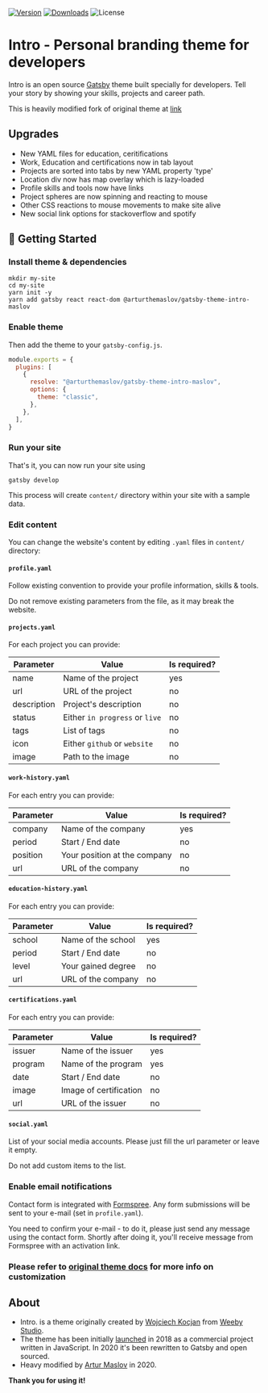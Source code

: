 [![Version](https://img.shields.io/npm/v/@arturthemaslov/gatsby-theme-intro-maslov)](https://www.npmjs.com/package/@arturthemaslov/gatsby-theme-intro-maslov)
[![Downloads](https://img.shields.io/npm/dt/@arturthemaslov/gatsby-theme-intro-maslov)](https://www.npmjs.com/package/@arturthemaslov/gatsby-theme-intro-maslov)
![License](https://img.shields.io/github/license/neone35/gatsby-theme-intro-maslov)

# Intro - Personal branding theme for developers

Intro is an open source [Gatsby](https://www.gatsbyjs.org/) theme built specially for developers. Tell your story by showing your skills, projects and career path.

This is heavily modified fork of original theme at [link](https://github.com/wkocjan/gatsby-theme-intro)


## Upgrades

- New YAML files for education, ceritifications
- Work, Education and certifications now in tab layout
- Projects are sorted into tabs by new YAML property 'type'
- Location div now has map overlay which is lazy-loaded
- Profile skills and tools now have links
- Project spheres are now spinning and reacting to mouse
- Other CSS reactions to mouse movements to make site alive
- New social link options for stackoverflow and spotify

## 🚀 Getting Started

### Install theme & dependencies

```shell
mkdir my-site
cd my-site
yarn init -y
yarn add gatsby react react-dom @arturthemaslov/gatsby-theme-intro-maslov
```

### Enable theme

Then add the theme to your `gatsby-config.js`.

```javascript
module.exports = {
  plugins: [
    {
      resolve: "@arturthemaslov/gatsby-theme-intro-maslov",
      options: {
        theme: "classic",
      },
    },
  ],
}
```

### Run your site

That's it, you can now run your site using

```shell
gatsby develop
```

This process will create `content/` directory within your site with a sample data.

### Edit content

You can change the website's content by editing `.yaml` files in `content/` directory:

#### `profile.yaml`

Follow existing convention to provide your profile information, skills & tools.

Do not remove existing parameters from the file, as it may break the website.

#### `projects.yaml`

For each project you can provide:

| Parameter   | Value                          | Is required? |
| ----------- | ------------------------------ | ------------ |
| name        | Name of the project            | yes          |
| url         | URL of the project             | no           |
| description | Project's description          | no           |
| status      | Either `in progress` or `live` | no           |
| tags        | List of tags                   | no           |
| icon        | Either `github` or `website`   | no           |
| image       | Path to the image              | no           |

#### `work-history.yaml`

For each entry you can provide:

| Parameter | Value                        | Is required? |
| --------- | ---------------------------- | ------------ |
| company   | Name of the company          | yes          |
| period    | Start / End date             | no           |
| position  | Your position at the company | no           |
| url       | URL of the company           | no           |

#### `education-history.yaml`

For each entry you can provide:

| Parameter | Value                        | Is required? |
| --------- | ---------------------------- | ------------ |
| school    | Name of the school           | yes          |
| period    | Start / End date             | no           |
| level     | Your gained degree           | no           |
| url       | URL of the company           | no           |

#### `certifications.yaml`

For each entry you can provide:

| Parameter | Value                        | Is required? |
| --------- | ---------------------------- | ------------ |
| issuer    | Name of the issuer           | yes          |
| program   | Name of the program          | yes          |
| date      | Start / End date             | no           |
| image     | Image of certification       | no           |
| url       | URL of the issuer            | no           |

#### `social.yaml`

List of your social media accounts. Please just fill the url parameter or leave it empty.

Do not add custom items to the list.

### Enable email notifications

Contact form is integrated with [Formspree](https://formspree.io/). Any form submissions will be sent to your e-mail (set in `profile.yaml`).

You need to confirm your e-mail - to do it, please just send any message using the contact form. Shortly after doing it, you'll receive message from Formspree with an activation link.

### Please refer to [original theme docs](https://github.com/wkocjan/gatsby-theme-intro) for more info on customization

## About

- Intro. is a theme originally created by [Wojciech Kocjan](https://kocjan.net) from [Weeby Studio](https://weeby.studio).
- The theme has been initially [launched](https://www.producthunt.com/posts/intro-8) in 2018 as a commercial project written in JavaScript. In 2020 it's been rewritten to Gatsby and open sourced.
- Heavy modified by [Artur Maslov](https://arturmaslov.com/) in 2020.

**Thank you for using it!**
